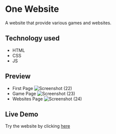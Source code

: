 # One Website
A website that provide various games and websites.
## Technology used
- HTML
- CSS
- JS
## Preview
- First Page
![Screenshot (22)](https://github.com/Harshit2012/One-Website/assets/105143145/8aec053f-3f7b-46ef-80de-0531db8b9a30)
- Game Page
![Screenshot (23)](https://github.com/Harshit2012/One-Website/assets/105143145/1a517859-ce2c-4ddc-aad7-e9674f061f54)
- Websites Page
![Screenshot (24)](https://github.com/Harshit2012/One-Website/assets/105143145/f2423ff0-9068-4c16-be9b-9991cb5b39ab)
## Live Demo
Try the website by clicking [here](https://harshit2012.github.io/One-Website/)
